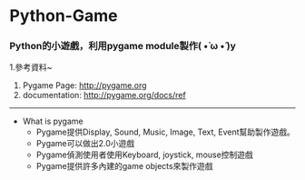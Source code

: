 # Python-Game
### Python的小遊戲，利用pygame module製作( •̀ ω •́ )y

1.參考資料~
  1. Pygame Page: http://pygame.org
  2. documentation: http://pygame.org/docs/ref
 ------

* What is pygame
  * Pygame提供Display, Sound, Music, Image, Text, Event幫助製作遊戲。
  * Pygame可以做出2.0小遊戲
  * Pygame偵測使用者使用Keyboard, joystick, mouse控制遊戲
  * Pygame提供許多內建的game objects來製作遊戲
